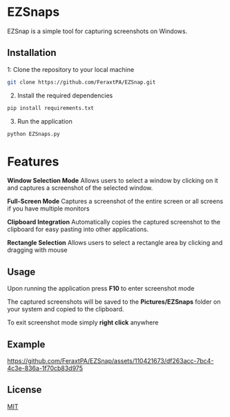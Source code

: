 # EZSnaps 
EZSnap is a simple tool for capturing screenshots on Windows.
## Installation
1: Clone the repository to your local machine
```bash
git clone https://github.com/FeraxtPA/EZSnap.git
```
2. Install the required dependencies
```bash
pip install requirements.txt
```
3. Run the application
```bash
python EZSnaps.py
```

# Features 
**Window Selection Mode** Allows users to select a window by clicking on it and captures a screenshot of the selected window.  <br>

**Full-Screen Mode** Captures a screenshot of the entire screen or all screens if you have multiple monitors  <br>

**Clipboard Integration** Automatically copies the captured screenshot to the clipboard for easy pasting into other applications.  <br>
 
**Rectangle Selection** Allows users to select a rectangle area by clicking and dragging with mouse  <br>

## Usage
Upon running the application press **F10** to enter screenshot mode  <br>

The captured screenshots will be saved to the **Pictures/EZSnaps** folder on your system and copied to the clipboard.  <br>

To exit screenshot mode simply **right click** anywhere

## Example

https://github.com/FeraxtPA/EZSnap/assets/110421673/df263acc-7bc4-4c3e-836a-1f70cb83d975

## License

[MIT](https://choosealicense.com/licenses/mit/)




